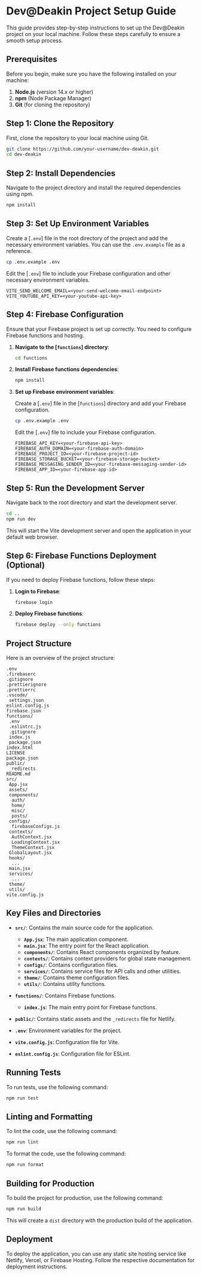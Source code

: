 # Dev@Deakin Project Setup Guide

This guide provides step-by-step instructions to set up the Dev@Deakin project on your local machine. Follow these steps carefully to ensure a smooth setup process.

## Prerequisites

Before you begin, make sure you have the following installed on your machine:

1. **Node.js** (version 14.x or higher)
2. **npm** (Node Package Manager)
3. **Git** (for cloning the repository)

## Step 1: Clone the Repository

First, clone the repository to your local machine using Git.

```sh
git clone https://github.com/your-username/dev-deakin.git
cd dev-deakin
```

## Step 2: Install Dependencies

Navigate to the project directory and install the required dependencies using npm.

```sh
npm install
```

## Step 3: Set Up Environment Variables

Create a [`.env`] file in the root directory of the project and add the necessary environment variables. You can use the `.env.example` file as a reference.

```sh
cp .env.example .env
```

Edit the [`.env`] file to include your Firebase configuration and other necessary environment variables.

```env
VITE_SEND_WELCOME_EMAIL=<your-send-welcome-email-endpoint>
VITE_YOUTUBE_API_KEY=<your-youtube-api-key>
```

## Step 4: Firebase Configuration

Ensure that your Firebase project is set up correctly. You need to configure Firebase functions and hosting.

1. **Navigate to the [`functions`] directory**:

    ```sh
    cd functions
    ```

2. **Install Firebase functions dependencies**:

    ```sh
    npm install
    ```

3. **Set up Firebase environment variables**:

    Create a [`.env`] file in the [`functions`] directory and add your Firebase configuration.

    ```sh
    cp .env.example .env
    ```

    Edit the [`.env`] file to include your Firebase configuration.

    ```env
    FIREBASE_API_KEY=<your-firebase-api-key>
    FIREBASE_AUTH_DOMAIN=<your-firebase-auth-domain>
    FIREBASE_PROJECT_ID=<your-firebase-project-id>
    FIREBASE_STORAGE_BUCKET=<your-firebase-storage-bucket>
    FIREBASE_MESSAGING_SENDER_ID=<your-firebase-messaging-sender-id>
    FIREBASE_APP_ID=<your-firebase-app-id>
    ```

## Step 5: Run the Development Server

Navigate back to the root directory and start the development server.

```sh
cd ..
npm run dev
```

This will start the Vite development server and open the application in your default web browser.

## Step 6: Firebase Functions Deployment (Optional)

If you need to deploy Firebase functions, follow these steps:

1. **Login to Firebase**:

    ```sh
    firebase login
    ```

2. **Deploy Firebase functions**:

    ```sh
    firebase deploy --only functions
    ```

## Project Structure

Here is an overview of the project structure:

```
.env
.firebaserc
.gitignore
.prettierignore
.prettierrc
.vscode/
 settings.json
eslint.config.js
firebase.json
functions/
 .env
 .eslintrc.js
 .gitignore
 index.js
 package.json
index.html
LICENSE
package.json
public/
 _redirects
README.md
src/
 App.jsx
 assets/
 components/
  auth/
  home/
  misc/
  posts/
 configs/
  firebaseConfigs.js
 contexts/
  AuthContext.jsx
  LoadingContext.jsx
  ThemeContext.jsx
 GlobalLayout.jsx
 hooks/
  ...
 main.jsx
 services/
  ...
 theme/
 utils/
vite.config.js
```

## Key Files and Directories

- **`src/`**: Contains the main source code for the application.
  - **`App.jsx`**: The main application component.
  - **`main.jsx`**: The entry point for the React application.
  - **`components/`**: Contains React components organized by feature.
  - **`contexts/`**: Contains context providers for global state management.
  - **`configs/`**: Contains configuration files.
  - **`services/`**: Contains service files for API calls and other utilities.
  - **`theme/`**: Contains theme configuration files.
  - **`utils/`**: Contains utility functions.

- **`functions/`**: Contains Firebase functions.
  - **`index.js`**: The main entry point for Firebase functions.

- **`public/`**: Contains static assets and the `_redirects` file for Netlify.

- **`.env`**: Environment variables for the project.

- **`vite.config.js`**: Configuration file for Vite.

- **`eslint.config.js`**: Configuration file for ESLint.

## Running Tests

To run tests, use the following command:

```sh
npm run test
```

## Linting and Formatting

To lint the code, use the following command:

```sh
npm run lint
```

To format the code, use the following command:

```sh
npm run format
```

## Building for Production

To build the project for production, use the following command:

```sh
npm run build
```

This will create a `dist` directory with the production build of the application.

## Deployment

To deploy the application, you can use any static site hosting service like Netlify, Vercel, or Firebase Hosting. Follow the respective documentation for deployment instructions.
